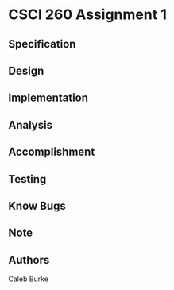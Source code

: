 # CSCI 260 Assignment 1

## Specification

## Design

## Implementation

## Analysis

## Accomplishment

## Testing

## Know Bugs

## Note

## Authors

Caleb Burke
